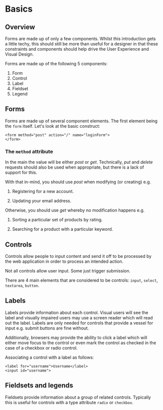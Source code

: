 # Basics

## Overview

Forms are made up of only a few components. Whilst this introduction gets a little techy, this should still be more than useful for a designer in that these constraints and components should help drive the User Experience and Visual Design.

Forms are made up of the following 5 components:

1. Form
2. Control
3. Label
4. Fieldset
5. Legend

## Forms

Forms are made up of several component elements. The first element being the `form` itself. Let's look at the basic construct:

	<form method="post" action="/" name="loginForm">
	</form>

### The `method` attribute

In the main the value will be either *post* or *get*. Technically, *put* and *delete* requests should also be used when appropriate, but there is a lack of support for this.

With that in-mind, you should use *post* when modifying (or creating) e.g.

1. Registering for a new account.

2. Updating your email address.

Otherwise, you should use *get* whereby no modification happens e.g.

1. Sorting a particular set of products by rating.

2. Searching for a product with a particular keyword.

## Controls

Controls allow people to input content and send it off to be processed by the web application in order to process an intended action.

Not all controls allow user input. Some just trigger submission.

There are 4 main elements that are considered to be controls: `input`, `select`, `textarea`, `button`.

## Labels

Labels provide information about each control. Visual users will see the label and visually impaired users may use a screen reader which will read out the label. Labels are only needed for controls that provide a vessel for input e.g. submit buttons are fine without.

Additionally, browsers may provide the ability to click a label which will either move focus to the control or even mark the control as checked in the case of a checkbox or radio control.

Associating a control with a label as follows:

	<label for="username">Username</label>
	<input id="username">

## Fieldsets and legends

Fieldsets provide information about a group of related controls. Typically this is useful for controls with a type attribute `radio` or `checkbox`.
